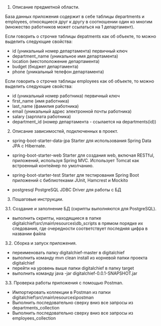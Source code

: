 1. Описание предметной области.

База данных приложения содержит в себе таблицы departments и employees,
относящиеся друг к другу в соотношении один ко многим
(множество работников может ссылаться на 1 департамент).

Если говорить о строчке таблицы depatments как об объекте,
то можно выделить следующие свойства:
- id (уникальный номер департамента) первичный ключ
- department_name (уникальное имя департамента)
- location (местоположение департамента)
- budget (бюджет департамента)
- phone (уникальный телефон департамента)


Если говорить о строчке таблицы employees как об объекте,
то можно выделить следующие свойства:
- id (уникальный номер работника) первичный ключ
- first_name (имя работника)
- last_name (фамилия работника)
- email (уникальный адрес электронной почты работника)
- salary (зарплата работника)
- department_id (номер департамента - ссылается на departments(id))

2. Описание зависимостей, подключенных в проект.

- spring-boot-starter-data-jpa
Starter для использования Spring Data JPA с Hibernate.

- spring-boot-starter-web
Starter для создания web, включая RESTful, приложений, используя Spring MVC. 
Использует Tomcat как встроенный контейнер по умолчанию.

- spring-boot-starter-test
Starter для тестирования Spring Boot приложений с библиотеками JUnit, 
Hamcrest и Mockito

- postgresql
PostgreSQL JDBC Driver для работы с БД

3. Пошаговые инструкции.

3.1. Создание и заполнение БД (скрипты выполняются для PostgreSQL).

- выполнить скрипты, находящиеся в папке digitalchief\src\main\resources\db_scripts
в прямом порядке их следования, где очередности соответствует 
последняя цифра в названии файла

3.2. Сборка и запуск приложения.
- переименовать папку digitalchief-master в digitalchief
- выполнить команду mvn clean install из корневой папки проекта digitalchief
- перейти на уровень выше папки digitalchief в папку target
- выполнить команду java -jar digitalchief-0.0.1-SNAPSHOT.jar

3.3. Проверка работы приложения с помощью Postman.
- Импортировать коллекции в Postman из папки digitalchief\src\main\resources\postman
- Выполнить последовательно сверху вниз все запросы из departments_collection
- Выполнить последовательно сверху вниз все запросы из employees_collection

